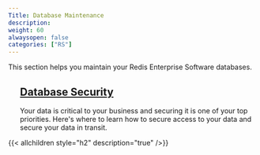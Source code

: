 ```yaml
---
Title: Database Maintenance
description:
weight: 60
alwaysopen: false
categories: ["RS"]
---
```

This section helps you maintain your Redis Enterprise Software databases.

<ul class="children children-h2"><span>
<h2><a href="../../../rs/security/#database-security">Database Security</a></h2>
<p><p>Your data is critical to your business and securing it is one of your top priorities. Here's where to learn how to secure access to your data and secure your data in transit.</p></p>
</span></ul>

{{< allchildren style="h2" description="true" />}}
